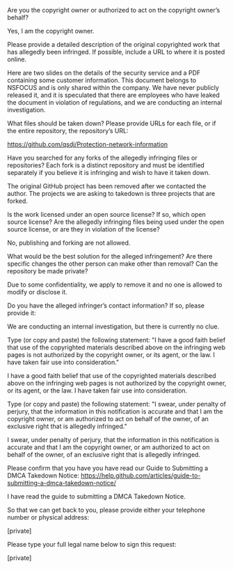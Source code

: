 Are you the copyright owner or authorized to act on the copyright owner’s behalf? 

Yes, I am the copyright owner.

Please provide a detailed description of the original copyrighted work that has allegedly been infringed. If possible, include a URL to where it is posted online. 

Here are two slides on the details of the security service and a PDF containing some customer information. This document belongs to NSFOCUS and is only shared within the company. We have never publicly released it, and it is speculated that there are employees who have leaked the document in violation of regulations, and we are conducting an internal investigation.

What files should be taken down? Please provide URLs for each file, or if the entire repository, the repository’s URL: 

https://github.com/qsdj/Protection-network-information

Have you searched for any forks of the allegedly infringing files or repositories? Each fork is a distinct repository and must be identified separately if you believe it is infringing and wish to have it taken down. 

The original GitHub project has been removed after we contacted the author. The projects we are asking to takedown is three projects that are forked.

Is the work licensed under an open source license? If so, which open source license? Are the allegedly infringing files being used under the open source license, or are they in violation of the license? 

No, publishing and forking are not allowed.

What would be the best solution for the alleged infringement? Are there specific changes the other person can make other than removal? Can the repository be made private? 

Due to some confidentiality, we apply to remove it and no one is allowed to modify or disclose it.

Do you have the alleged infringer’s contact information? If so, please provide it:

We are conducting an internal investigation, but there is currently no clue.

Type (or copy and paste) the following statement: "I have a good faith belief that use of the copyrighted materials described above on the infringing web pages is not authorized by the copyright owner, or its agent, or the law. I have taken fair use into consideration." 

I have a good faith belief that use of the copyrighted materials described above on the infringing web pages is not authorized by the copyright owner, or its agent, or the law. I have taken fair use into consideration.

Type (or copy and paste) the following statement: "I swear, under penalty of perjury, that the information in this notification is accurate and that I am the copyright owner, or am authorized to act on behalf of the owner, of an exclusive right that is allegedly infringed." 

I swear, under penalty of perjury, that the information in this notification is accurate and that I am the copyright owner, or am authorized to act on behalf of the owner, of an exclusive right that is allegedly infringed.

Please confirm that you have you have read our Guide to Submitting a DMCA Takedown Notice: https://help.github.com/articles/guide-to-submitting-a-dmca-takedown-notice/ 

I have read the guide to submitting a DMCA Takedown Notice.

So that we can get back to you, please provide either your telephone number or physical address:

[private]

Please type your full legal name below to sign this request: 

[private]
